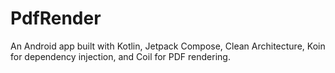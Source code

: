 # PdfRender
An Android app built with Kotlin, Jetpack Compose, Clean Architecture, Koin for dependency injection, and Coil for PDF rendering.
